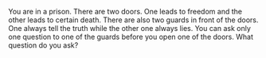 You are in a prison. There are two doors. One leads to freedom and the other leads to certain death. There are also two guards in front of the doors. One always tell the truth while the other one always lies. You can ask only one question to one of the guards before you open one of the doors.
What question do you ask?
